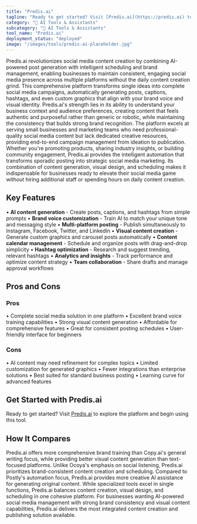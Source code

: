 ```yaml
---
title: "Predis.ai"
tagline: "Ready to get started? Visit [Predis.ai](https://predis.ai) to explore the platform and begin using this tool...."
category: "🤖 AI Tools & Assistants"
subcategory: "🤖 AI Tools & Assistants"
tool_name: "Predis.ai"
deployment_status: "deployed"
image: "/images/tools/predis-ai-placeholder.jpg"
---
```

Predis.ai revolutionizes social media content creation by combining AI-powered post generation with intelligent scheduling and brand management, enabling businesses to maintain consistent, engaging social media presence across multiple platforms without the daily content creation grind. This comprehensive platform transforms single ideas into complete social media campaigns, automatically generating posts, captions, hashtags, and even custom graphics that align with your brand voice and visual identity. Predis.ai's strength lies in its ability to understand your business context and audience preferences, creating content that feels authentic and purposeful rather than generic or robotic, while maintaining the consistency that builds strong brand recognition. The platform excels at serving small businesses and marketing teams who need professional-quality social media content but lack dedicated creative resources, providing end-to-end campaign management from ideation to publication. Whether you're promoting products, sharing industry insights, or building community engagement, Predis.ai provides the intelligent automation that transforms sporadic posting into strategic social media marketing. Its combination of content generation, visual design, and scheduling makes it indispensable for businesses ready to elevate their social media game without hiring additional staff or spending hours on daily content creation.

## Key Features

• **AI content generation** - Create posts, captions, and hashtags from simple prompts
• **Brand voice customization** - Train AI to match your unique tone and messaging style
• **Multi-platform posting** - Publish simultaneously to Instagram, Facebook, Twitter, and LinkedIn
• **Visual content creation** - Generate custom graphics and carousel posts automatically
• **Content calendar management** - Schedule and organize posts with drag-and-drop simplicity
• **Hashtag optimization** - Research and suggest trending, relevant hashtags
• **Analytics and insights** - Track performance and optimize content strategy
• **Team collaboration** - Share drafts and manage approval workflows

## Pros and Cons

### Pros
• Complete social media solution in one platform
• Excellent brand voice training capabilities
• Strong visual content generation
• Affordable for comprehensive features
• Great for consistent posting schedules
• User-friendly interface for beginners

### Cons
• AI content may need refinement for complex topics
• Limited customization for generated graphics
• Fewer integrations than enterprise solutions
• Best suited for standard business posting
• Learning curve for advanced features

## Get Started with Predis.ai

Ready to get started? Visit [Predis.ai](https://predis.ai) to explore the platform and begin using this tool.

## How It Compares

Predis.ai offers more comprehensive brand training than Copy.ai's general writing focus, while providing better visual content generation than text-focused platforms. Unlike Ocoya's emphasis on social listening, Predis.ai prioritizes brand-consistent content creation and scheduling. Compared to Postly's automation focus, Predis.ai provides more creative AI assistance for generating original content. While specialized tools excel in single functions, Predis.ai balances content creation, visual design, and scheduling in one cohesive platform. For businesses wanting AI-powered social media management with strong brand consistency and visual content capabilities, Predis.ai delivers the most integrated content creation and publishing solution available.